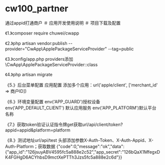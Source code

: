 # cw100_partner
通过appid打通商户
＃ 应用开发使用说明 
＃ 项目下载及配置 

《1.》composer require chuwei/cwapp

《2.》php artisan vendor:publish --provider="CwApp\ApplePackageServiceProvider" --tag=public

《3.》config/app.php providers添加 \CwApp\ApplePackageServiceProvider::class

《4.》php artisan migrate

《5.》后台菜单配置 应用配置 添加多个应用：url('apple/client', ['merchant_id' => 商户ID])

《6.》环境变量配置 env('APP_GUARD')授权设备 env('APP_DEFAULT_CLIENT') 默认应用服务 env('APP_PLATFORM')默认平台名称

《7.》获取token验证认证指令牌get获取url/api/client/token?appid=appid&platform=platform

《8.》测试地址url/api/test 头部添加参数X-Auth-Token、X-Auth-Appid、X-Auth-Platform；获取数据 {"code":0,"message":"ok","data":{"app_id":"126jsuyABV4595fc5a888e2c52","app_secret":"126bQaX1MfegxDK4FGHgD6ACYhbsD9mctXePTTh3Jzs5fc5a888e2c6d"}}
